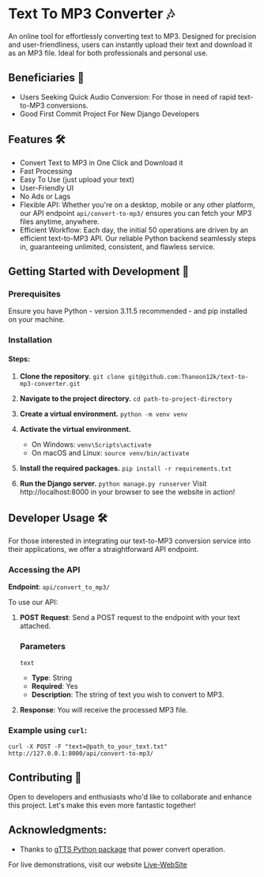 # Text To MP3 Converter 🎶

An online tool for effortlessly converting text to MP3. Designed for precision and user-friendliness, users can instantly upload their text and download it as an MP3 file. Ideal for both professionals and personal use.

## Beneficiaries 🎯

- Users Seeking Quick Audio Conversion: For those in need of rapid text-to-MP3 conversions.
- Good First Commit Project For New Django Developers

## Features 🛠️

- Convert Text to MP3 in One Click and Download it
- Fast Processing
- Easy To Use (just upload your text)
- User-Friendly UI
- No Ads or Lags
- Flexible API: 
  Whether you're on a desktop, mobile or any other platform, our API endpoint ``api/convert-to-mp3/`` ensures you can fetch your MP3 files anytime, anywhere.
- Efficient Workflow: 
  Each day, the initial 50 operations are driven by an efficient text-to-MP3 API. Our reliable Python backend seamlessly steps in, guaranteeing unlimited, consistent, and flawless service.

## Getting Started with Development 🚀

### Prerequisites
Ensure you have Python - version 3.11.5 recommended - and pip installed on your machine.

### Installation

#### Steps:

1. **Clone the repository.**
   ``
   git clone git@github.com:Thanoon12k/text-to-mp3-converter.git
   ``
2. **Navigate to the project directory.**
   ``
   cd path-to-project-directory
   ``
3. **Create a virtual environment.**
   ``
   python -m venv venv        
   ``
4. **Activate the virtual environment.**
   - On Windows:
     ``
     venv\Scripts\activate
     ``
   - On macOS and Linux:
     ``
     source venv/bin/activate
     ``

5. **Install the required packages.**
   ``
   pip install -r requirements.txt
   ``
6. **Run the Django server.**
   ``
   python manage.py runserver
   ``
Visit http://localhost:8000 in your browser to see the website in action!

## Developer Usage 🛠️

For those interested in integrating our text-to-MP3 conversion service into their applications, we offer a straightforward API endpoint.

### Accessing the API

**Endpoint**: ``api/convert_to_mp3/``

To use our API:

1. **POST Request**: Send a POST request to the endpoint with your text attached.
    ### Parameters

    `text`

    - **Type**: String
    - **Required**: Yes
    - **Description**: The string of text you wish to convert to MP3.

2. **Response**: You will receive the processed MP3 file.

### Example using `curl`:

   ``
   curl -X POST -F "text=@path_to_your_text.txt" http://127.0.0.1:8000/api/convert-to-mp3/
   ``

## Contributing 🤝

Open to developers and enthusiasts who'd like to collaborate and enhance this project. Let's make this even more fantastic together!

## Acknowledgments:

- Thanks to  [gTTS Python package](https://github.com/pndurette/gTTS) that power convert operation.

For live demonstrations, visit our website [Live-WebSite](http://text-to-mp3-converter.pythonanywhere.com/)
